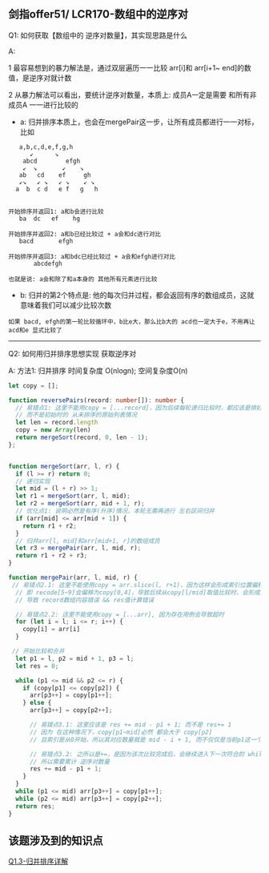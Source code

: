 
## 剑指offer51/ LCR170-数组中的逆序对

Q1: 如何获取【数组中的 逆序对数量】，其实现思路是什么

A:

1 最容易想到的暴力解法是，通过双层遍历一一比较 arr[i]和 arr[i+1~ end]的数值，是逆序对就计数

2 从暴力解法可以看出，要统计逆序对数量，本质上: 成员A一定是需要 和所有非成员A 一一进行比较的
- a: 归并排序本质上，也会在mergePair这一步，让所有成员都进行一一对标，比如

 ``` 
    a,b,c,d,e,f,g,h
       ↙      ↘
     abcd        efgh
     ↙  ↘       ↙    ↘
    ab   cd    ef     gh
    ↙↘   ↙ ↘   ↙ ↘    ↙ ↘
   a  b  c d   e f   g   h
   
   
开始排序并返回1: a和b会进行比较
    ba  dc   ef    hg
    
开始排序并返回2: a和b已经比较过 + a会和dc进行对比
    bacd       efgh
    
开始排序并返回3: a和bdc已经比较过 + a会和efgh进行对比
        abcdefgh
        
也就是说: a会和除了和a本身的 其他所有元素进行比较
 ```

- b: 归并的第2个特点是: 他的每次归并过程，都会返回有序的数组成员，这就意味着我们可以减少比较次数

```
如果 bacd, efgh的第一轮比较循环中，b比e大，那么比b大的 acd也一定大于e，不用再让 acd和e 显式比较了
```

--------------------------------------------------------------

Q2: 如何用归并排序思想实现 获取逆序对

A: 方法1: 归并排序 时间复杂度 O(nlogn); 空间复杂度O(n)

```ts
let copy = [];

function reversePairs(record: number[]): number {
  // 易错点1: 这里不能用copy = [...record]，因为后续每轮递归比较时，都应该是排好序的arr1和arr2
  // 而不是初始时的 从未排序的原始列表情况
  let len = record.length
  copy = new Array(len)
  return mergeSort(record, 0, len - 1);
};


function mergeSort(arr, l, r) {
  if (l >= r) return 0;
  // 递归实现
  let mid = (l + r) >> 1;
  let r1 = mergeSort(arr, l, mid);
  let r2 = mergeSort(arr, mid + 1, r);
  // 优化点1: 说明必然是有序(升序)情况，本轮无需再进行 左右区间归并
  if (arr[mid] <= arr[mid + 1]) {
    return r1 + r2;
  }
  // 归并arr[l, mid]和arr[mid+1, r]的数组成员
  let r3 = mergePair(arr, l, mid, r);
  return r1 + r2 + r3;
}

function mergePair(arr, l, mid, r) {
 // 易错点2.1: 这里不能使用copy = arr.slice(l, r+1)，因为这样会形成索引位置偏移
  // 即 recode[5~9]会偏移为copy[0,4]，导致后续从copy[l/mid]取值比较时，会形成空值比较
  // 导致 record数组内容错误 && res值计算错误

  // 易错点2.2: 这里不能使用copy = [...arr], 因为存在用例会导致超时
  for (let i = l; i <= r; i++) {
    copy[i] = arr[i]
  }

 // 开始比较和合并
  let p1 = l, p2 = mid + 1, p3 = l;
  let res = 0;

  while (p1 <= mid && p2 <= r) {
    if (copy[p1] <= copy[p2]) {
      arr[p3++] = copy[p1++];
    } else {
      arr[p3++] = copy[p2++];

      // 易错点3.1: 这里应该是 res += mid - p1 + 1; 而不是 res+= 1
      // 因为 在这种情况下，copy[p1~mid]必然 都会大于 copy[p2]
      // 且索引是从0开始，所以其对应数量就是 mid - i + 1, 而不仅仅是当前p1这一个

      // 易错点3.2: 之所以是+=，是因为该次比较完成后，会继续进入下一次符合的 while循环
      // 所以需要累计 逆序对数量
      res += mid - p1 + 1;
    }
  }
  while (p1 <= mid) arr[p3++] = copy[p1++];
  while (p2 <= mid) arr[p3++] = copy[p2++];
  return res;
}
```


## 该题涉及到的知识点

[Q1.3-归并排序详解](https://github.com/gmYuan/my_algo/blob/main/K2.2-%E5%BD%92%E5%B9%B6%E6%8E%92%E5%BA%8F/1.2-%E5%BD%92%E5%B9%B6%E6%8E%92%E5%BA%8F%E7%9B%B8%E5%85%B3.md)